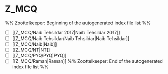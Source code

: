 # Z_MCQ
%% Zoottelkeeper: Beginning of the autogenerated index file list  %%
- [ ]  [[Z_MCQ/Naib Tehsildar 2017|Naib Tehsildar 2017]]
- [ ]  [[Z_MCQ/Naib Tehsildar/Naib Tehsildar|Naib Tehsildar]]
- [ ]  [[Z_MCQ/Naib|Naib]]
- [ ]  [[Z_MCQ/NT|NT]]
- [ ]  [[Z_MCQ/PYQ/PYQ|PYQ]]
- [ ]  [[Z_MCQ/Raman|Raman]]
%% Zoottelkeeper: End of the autogenerated index file list  %%

